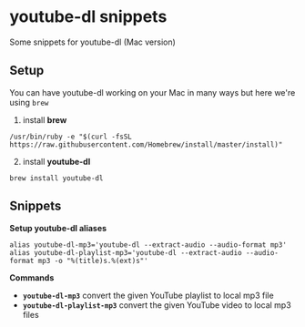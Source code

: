 # youtube-dl snippets
Some snippets for youtube-dl (Mac version)

## Setup

You can have youtube-dl working on your Mac in many ways but here we're using `brew`

1. install **brew**

`/usr/bin/ruby -e "$(curl -fsSL https://raw.githubusercontent.com/Homebrew/install/master/install)"`

2. install **youtube-dl**

`brew install youtube-dl`

## Snippets

**Setup youtube-dl aliases**

```
alias youtube-dl-mp3='youtube-dl --extract-audio --audio-format mp3'
alias youtube-dl-playlist-mp3='youtube-dl --extract-audio --audio-format mp3 -o "%(title)s.%(ext)s"'
```

**Commands**

- **`youtube-dl-mp3`** 
convert the given YouTube playlist to local mp3 file 
- **`youtube-dl-playlist-mp3`**
convert the given YouTube video to local mp3 files
